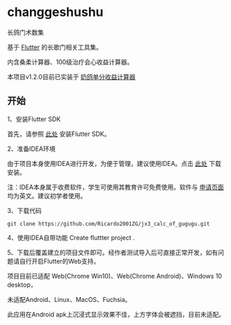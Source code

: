 # changgeshushu
长鸽门术数集

基于 [Flutter](https://flutter.dev/) 的长歌门相关工具集。

内含桑柔计算器、100级治疗会心收益计算器。

本项目v1.2.0目前已实装于 [奶鸽单分收益计算器](https://jx3calcofgugugu.ricardo2001zg.com/jx3_calc_of_gugugu/index.html)

## 开始

1、安装Flutter SDK

首先，请参照 [此处](https://flutter.dev/docs/get-started/install) 安装Flutter SDK。

2、准备IDEA环境

由于项目本身使用IDEA进行开发，为便于管理，建议使用IDEA。点击 [此处](https://www.jetbrains.com/idea/download/index.html) 下载安装。

注：IDEA本身属于收费软件，学生可使用其教育许可免费使用。软件与 [申请页面](https://www.jetbrains.com/community/education/#students) 均为英文。建议初学者使用。

3、下载代码

```
git clone https://github.com/Ricardo2001ZG/jx3_calc_of_gugugu.git
```

4、使用IDEA自带功能 Create fluttter project .

5、下载后覆盖建立的项目文件即可。经作者测试导入后可直接正常开发，如有问题请自行开启Flutter的Web支持。

项目目前已适配 Web(Chrome Win10)、Web(Chrome Android)、Windows 10 desktop，

未适配Android、Linux、MacOS、Fuchsia。

此应用在Android apk上沉浸式显示效果不佳，上方字体会被遮挡，目前未适配。